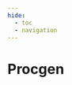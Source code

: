 ```yaml
---
hide:
  - toc
  - navigation
---
```


# **Procgen**
<div class="card-container procgen">
<script src="../../assets/javascripts/extra.js"></script>

<script>
    const cardDataPg = [
        { img: "../../assets/images/procgen/bigfish.png", title: "BigFish", os: "OS: Box(0, 255, (64, 64, 3), uint8)", as: "AS: Discrete(15)", link: "./bigfish" },
        { img: "../../assets/images/procgen/bossfight.png", title: "BossFight", os: "OS: Box(0, 255, (64, 64, 3), uint8)", as: "AS: Discrete(15)", link: "./bossfight" },
        { img: "../../assets/images/procgen/caveflyer.png", title: "CaveFlyer", os: "OS: Box(0, 255, (64, 64, 3), uint8)", as: "AS: Discrete(15)", link: "./caveflyer" },
        { img: "../../assets/images/procgen/chaser.png", title: "Chaser", os: "OS: Box(0, 255, (64, 64, 3), uint8)", as: "AS: Discrete(15)", link: "./chaser" },
        { img: "../../assets/images/procgen/climber.png", title: "Climber", os: "OS: Box(0, 255, (64, 64, 3), uint8)", as: "AS: Discrete(15)", link: "./climber" },
        { img: "../../assets/images/procgen/coinrun.png", title: "CoinRun", os: "OS: Box(0, 255, (64, 64, 3), uint8)", as: "AS: Discrete(15)", link: "./coinrun" },
        { img: "../../assets/images/procgen/dodgeball.png", title: "Dodgeball", os: "OS: Box(0, 255, (64, 64, 3), uint8)", as: "AS: Discrete(15)", link: "./dodgeball" },
        { img: "../../assets/images/procgen/fruitbot.png", title: "FruitBot", os: "OS: Box(0, 255, (64, 64, 3), uint8)", as: "AS: Discrete(15)", link: "./fruitbot" },
        { img: "../../assets/images/procgen/heist.png", title: "Heist", os: "OS: Box(0, 255, (64, 64, 3), uint8)", as: "AS: Discrete(15)", link: "./heist" },
        { img: "../../assets/images/procgen/jumper.png", title: "Jumper", os: "OS: Box(0, 255, (64, 64, 3), uint8)", as: "AS: Discrete(15)", link: "./jumper" },
        { img: "../../assets/images/procgen/leaper.png", title: "Leaper", os: "OS: Box(0, 255, (64, 64, 3), uint8)", as: "AS: Discrete(15)", link: "./leaper" },
        { img: "../../assets/images/procgen/maze.png", title: "Maze", os: "OS: Box(0, 255, (64, 64, 3), uint8)", as: "AS: Discrete(15)", link: "./maze" },
        { img: "../../assets/images/procgen/miner.png", title: "Miner", os: "OS: Box(0, 255, (64, 64, 3), uint8)", as: "AS: Discrete(15)", link: "./miner" },
        { img: "../../assets/images/procgen/ninja.png", title: "Ninja", os: "OS: Box(0, 255, (64, 64, 3), uint8)", as: "AS: Discrete(15)", link: "./ninja" },
        { img: "../../assets/images/procgen/plunder.png", title: "Plunder", os: "OS: Box(0, 255, (64, 64, 3), uint8)", as: "AS: Discrete(15)", link: "./plunder" },
        { img: "../../assets/images/procgen/starpilot.png", title: "StarPilot", os: "OS: Box(0, 255, (64, 64, 3), uint8)", as: "AS: Discrete(15)", link: "./starpilot" }
    ];

    generateCards('.card-container.procgen', cardDataPg);
</script>
</div>
